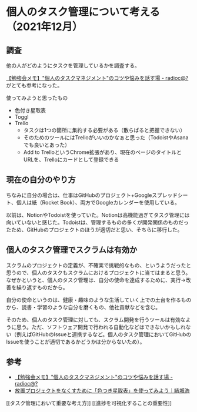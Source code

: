 # 個人のタスク管理について考える（2021年12月）

## 調査

他の人がどのようにタスクを管理しているかを調査する。

[【勉強会メモ】"個人のタスクマネジメント"のコツや悩みを話す場 - radioc@?](https://radiocat.hatenablog.com/entry/2018/04/06/000000)がとても参考になった。

使ってみようと思ったもの

- 色付き星取表
- Toggl
- Trello
  - タスクは1つの箇所に集約する必要がある（散らばると把握できない）
  - そのためのツールにはTrelloがいいのかなぁと思った（TodoistやAsanaでも良いとあった）
  - Add to TrelloというChrome拡張があり、現在のページのタイトルとURLを、Trelloにカードとして登録できる

## 現在の自分のやり方

ちなみに自分の場合は、仕事はGitHubのプロジェクト+Googleスプレッドシート、個人は紙（Rocket Book）、両方でGoogleカレンダーを使用している。

以前は、NotionやTodoistを使っていた。Notionは高機能過ぎてタスク管理には向いていないと感じた。Todoistは、管理するものの多くが開発関係のものだったため、GitHubのプロジェクトのほうが適切だと思い、そちらに移行した。

## 個人のタスク管理でスクラムは有効か

スクラムのプロジェクトの定義が、不確実で挑戦的なもの、というようだったと思うので、個人のタスクもスクラムにおけるプロジェクトに当てはまると思う。なぜかというと、個人のタスク管理は、自分の使命を達成するために、実行→改善を繰り返すものだから。

自分の使命というのは、健康・趣味のような生活していく上での土台を作るものから、読書・学習のような自分を磨くもの、他社貢献などを含む。

そのため、個人のタスク管理に対しても、スクラム開発を行うツールは有効なように思う。ただ、ソフトウェア開発で行われる自動化などはできないかもしれない（例えばGitHubのIssueと連携するなど。個人のタスク管理においてGitHubのIssueを使うことが適切であるかどうかは分からないため）。

## 参考

- [【勉強会メモ】"個人のタスクマネジメント"のコツや悩みを話す場 - radioc@?](https://radiocat.hatenablog.com/entry/2018/04/06/000000)
- [放置プロジェクトをなくすために「色つき星取表」を使ってみよう｜結城浩](https://mm.hyuki.net/n/n9a6e7c1e0d7b)

[[タスク管理において重要な考え方]]
[[進捗を可視化することの重要性]]